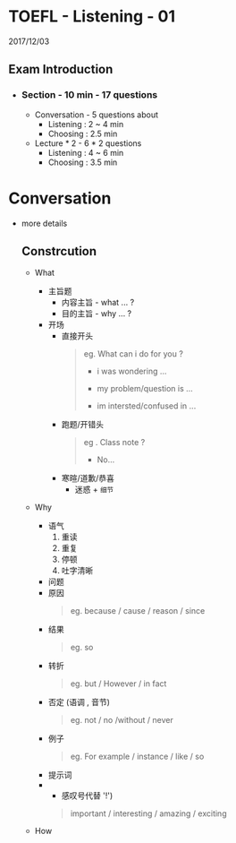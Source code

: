 TOEFL - Listening - 01
=
2017/12/03
## Exam Introduction
- ### Section - 10 min - 17 questions
    - Conversation - 5 questions about
        - Listening : 2 ~ 4 min
        - Choosing : 2.5 min
    - Lecture * 2 - 6 * 2 questions
        - Listening : 4 ~ 6 min
        - Choosing : 3.5 min
# Conversation
- more details
    ## Constrcution 
    - What
        - 主旨题
            - 内容主旨 - what ... ?
            - 目的主旨 - why ... ?
        - 开场
            - 直接开头
                > eg. What can i do for you ? 
                >
                > - i was wondering ...
                >
                >  - my problem/question is ...
                >
                > - im intersted/confused in ...
            - 跑题/开错头
                >eg . Class note ?
                >
                > - No...
            - 寒暄/道歉/恭喜 
                - 迷惑 + `细节`
                >
    - Why
        - 语气
            1. 重读
            1. 重复
            1. 停顿
            1. 吐字清晰
        - 问题
        - 原因
            >eg. because / cause / reason / since
        - 结果
            >eg. so
        - 转折
            > eg. but / However / in fact
        - 否定 (语调 , 音节)
            >eg. not / no /without / never      
        - 例子
            >eg. For example / instance / like / so
        - 提示词
        -   - 感叹号代替 '!')
            >important / interesting / amazing / exciting 
          

    - How
